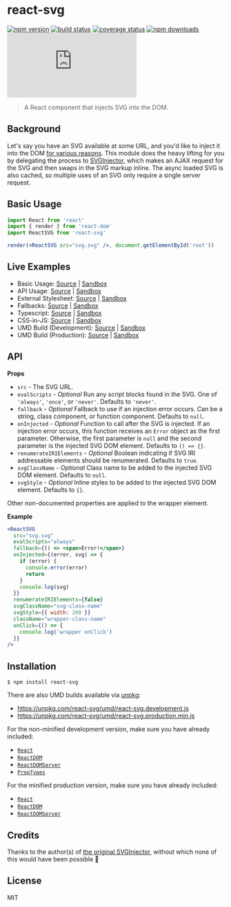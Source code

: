 # react-svg

[![npm version](https://img.shields.io/npm/v/react-svg.svg?style=flat-square)](https://www.npmjs.com/package/react-svg)
[![build status](https://img.shields.io/travis/tanem/react-svg/master.svg?style=flat-square)](https://travis-ci.org/tanem/react-svg)
[![coverage status](https://img.shields.io/codecov/c/github/tanem/react-svg.svg?style=flat-square)](https://codecov.io/gh/tanem/react-svg)
[![npm downloads](https://img.shields.io/npm/dm/react-svg.svg?style=flat-square)](https://www.npmjs.com/package/react-svg)
[![gzip size](http://img.badgesize.io/https://unpkg.com/react-svg/umd/react-svg.production.min.js?style=flat-square&compression=gzip)](https://unpkg.com/react-svg/umd/react-svg.production.min.js)

> A React component that injects SVG into the DOM.

## Background

Let's say you have an SVG available at some URL, and you'd like to inject it into the DOM [for various reasons](https://github.com/tanem/svg-injector#why). This module does the heavy lifting for you by delegating the process to [SVGInjector](https://github.com/tanem/svg-injector), which makes an AJAX request for the SVG and then swaps in the SVG markup inline. The async loaded SVG is also cached, so multiple uses of an SVG only require a single server request.

## Basic Usage

```jsx
import React from 'react'
import { render } from 'react-dom'
import ReactSVG from 'react-svg'

render(<ReactSVG src="svg.svg" />, document.getElementById('root'))
```

## Live Examples

- Basic Usage: [Source](https://github.com/tanem/react-svg/tree/master/examples/basic-usage) | [Sandbox](https://codesandbox.io/s/github/tanem/react-svg/tree/master/examples/basic-usage)
- API Usage: [Source](https://github.com/tanem/react-svg/tree/master/examples/api-usage) | [Sandbox](https://codesandbox.io/s/github/tanem/react-svg/tree/master/examples/api-usage)
- External Stylesheet: [Source](https://github.com/tanem/react-svg/tree/master/examples/external-stylesheet) | [Sandbox](https://codesandbox.io/s/github/tanem/react-svg/tree/master/examples/external-stylesheet)
- Fallbacks: [Source](https://github.com/tanem/react-svg/tree/master/examples/fallbacks) | [Sandbox](https://codesandbox.io/s/github/tanem/react-svg/tree/master/examples/fallbacks)
- Typescript: [Source](https://github.com/tanem/react-svg/tree/master/examples/typescript) | [Sandbox](https://codesandbox.io/s/github/tanem/react-svg/tree/master/examples/typescript)
- CSS-in-JS: [Source](https://github.com/tanem/react-svg/tree/master/examples/css-in-js) | [Sandbox](https://codesandbox.io/s/github/tanem/react-svg/tree/master/examples/css-in-js)
- UMD Build (Development): [Source](https://github.com/tanem/react-svg/tree/master/examples/umd-dev) | [Sandbox](https://codesandbox.io/s/github/tanem/react-svg/tree/master/examples/umd-dev)
- UMD Build (Production): [Source](https://github.com/tanem/react-svg/tree/master/examples/umd-prod) | [Sandbox](https://codesandbox.io/s/github/tanem/react-svg/tree/master/examples/umd-prod)

## API

**Props**

- `src` - The SVG URL.
- `evalScripts` - _Optional_ Run any script blocks found in the SVG. One of `'always'`, `'once'`, or `'never'`. Defaults to `'never'`.
- `fallback` - _Optional_ Fallback to use if an injection error occurs. Can be a string, class component, or function component. Defaults to `null`.
- `onInjected` - _Optional_ Function to call after the SVG is injected. If an injection error occurs, this function receives an `Error` object as the first parameter. Otherwise, the first parameter is `null` and the second parameter is the injected SVG DOM element. Defaults to `() => {}`.
- `renumerateIRIElements` - _Optional_ Boolean indicating if SVG IRI addressable elements should be renumerated. Defaults to `true`.
- `svgClassName` - _Optional_ Class name to be added to the injected SVG DOM element. Defaults to `null`.
- `svgStyle` - _Optional_ Inline styles to be added to the injected SVG DOM element. Defaults to `{}`.

Other non-documented properties are applied to the wrapper element.

**Example**

```jsx
<ReactSVG
  src="svg.svg"
  evalScripts="always"
  fallback={() => <span>Error!</span>}
  onInjected={(error, svg) => {
    if (error) {
      console.error(error)
      return
    }
    console.log(svg)
  }}
  renumerateIRIElements={false}
  svgClassName="svg-class-name"
  svgStyle={{ width: 200 }}
  className="wrapper-class-name"
  onClick={() => {
    console.log('wrapper onClick')
  }}
/>
```

## Installation

```
$ npm install react-svg
```

There are also UMD builds available via [unpkg](https://unpkg.com/):

- https://unpkg.com/react-svg/umd/react-svg.development.js
- https://unpkg.com/react-svg/umd/react-svg.production.min.js

For the non-minified development version, make sure you have already included:

- [`React`](https://unpkg.com/react/umd/react.development.js)
- [`ReactDOM`](https://unpkg.com/react-dom/umd/react-dom.development.js)
- [`ReactDOMServer`](https://unpkg.com/react-dom/umd/react-dom-server.browser.development.js)
- [`PropTypes`](https://unpkg.com/prop-types/prop-types.js)

For the minified production version, make sure you have already included:

- [`React`](https://unpkg.com/react/umd/react.production.min.js)
- [`ReactDOM`](https://unpkg.com/react-dom/umd/react-dom.production.min.js)
- [`ReactDOMServer`](https://unpkg.com/react-dom/umd/react-dom-server.browser.production.min.js)

## Credits

Thanks to the author(s) of [the original SVGInjector](https://github.com/iconic/SVGInjector), without which none of this would have been possible :clap:

## License

MIT
